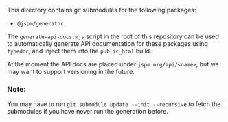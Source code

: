 This directory contains git submodules for the following packages:
* `@jspm/generator`

The `generate-api-docs.mjs` script in the root of this repository can be used to
automatically generate API documentation for these packages using `typedoc`, and
inject them into the `public_html` build.

At the moment the API docs are placed under `jspm.org/api/<name>`, but we may
want to support versioning in the future.

### Note:

You may have to run `git submodule update --init --recursive` to fetch the
submodules if you have never run the generation before.
